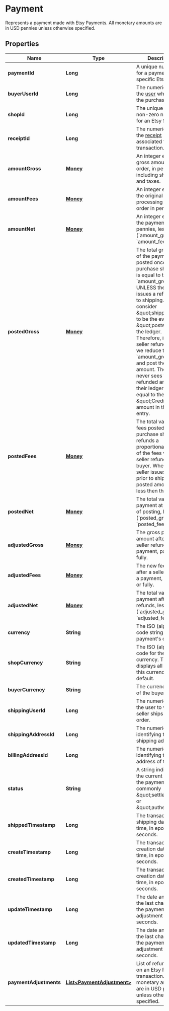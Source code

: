 

# Payment

Represents a payment made with Etsy Payments. All monetary amounts are in USD pennies unless otherwise specified.

## Properties

Name | Type | Description | Notes
------------ | ------------- | ------------- | -------------
**paymentId** | **Long** | A unique numeric ID for a payment to a specific Etsy [shop](/documentation/reference#tag/Shop). |  [optional]
**buyerUserId** | **Long** | The numeric ID for the [user](/documentation/reference#tag/User) who paid the purchase. |  [optional]
**shopId** | **Long** | The unique positive non-zero numeric ID for an Etsy Shop. |  [optional]
**receiptId** | **Long** | The numeric ID for the [receipt](/documentation/reference#tag/Shop-Receipt) associated to this transaction. |  [optional]
**amountGross** | [**Money**](Money.md) | An integer equal to gross amount of the order, in pennies, including shipping and taxes. |  [optional]
**amountFees** | [**Money**](Money.md) | An integer equal to the original card processing fee of the order in pennies. |  [optional]
**amountNet** | [**Money**](Money.md) | An integer equal to the payment value, in pennies, less fees (&#x60;amount_gross&#x60; - &#x60;amount_fees&#x60;). |  [optional]
**postedGross** | [**Money**](Money.md) | The total gross value of the payment posted once the purchase ships. This is equal to the &#x60;amount_gross&#x60; UNLESS the seller issues a refund prior to shipping. We consider \&quot;shipping\&quot; to be the event which \&quot;posts\&quot; to the ledger. Therefore, if the seller refunds first, we reduce the &#x60;amount_gross&#x60; first and post then that amount. The seller never sees the refunded amount in their ledger. This is equal to the \&quot;Credit\&quot; amount in the ledger entry. |  [optional]
**postedFees** | [**Money**](Money.md) | The total value of the fees posted once the purchase ships. Etsy refunds a proportional amount of the fees when a seller refunds a buyer. When the seller issues a refund prior to shipping, the posted amount is less then the original. |  [optional]
**postedNet** | [**Money**](Money.md) | The total value of the payment at the time of posting, less fees. (&#x60;posted_gross&#x60; - &#x60;posted_fees&#x60;) |  [optional]
**adjustedGross** | [**Money**](Money.md) | The gross payment amount after the seller refunds a payment, partially or fully. |  [optional]
**adjustedFees** | [**Money**](Money.md) | The new fee amount after a seller refunds a payment, partially or fully. |  [optional]
**adjustedNet** | [**Money**](Money.md) | The total value of the payment after refunds, less fees (&#x60;adjusted_gross&#x60; - &#x60;adjusted_fees&#x60;). |  [optional]
**currency** | **String** | The ISO (alphabetic) code string for the payment&#39;s currency. |  [optional]
**shopCurrency** | **String** | The ISO (alphabetic) code for the shop&#39;s currency. The shop displays all prices in this currency by default. |  [optional]
**buyerCurrency** | **String** | The currency string of the buyer. |  [optional]
**shippingUserId** | **Long** | The numeric ID of the user to which the seller ships the order. |  [optional]
**shippingAddressId** | **Long** | The numeric id identifying the shipping address. |  [optional]
**billingAddressId** | **Long** | The numeric ID identifying the billing address of the buyer. |  [optional]
**status** | **String** | A string indicating the current status of the payment, most commonly \&quot;settled\&quot; or \&quot;authed\&quot;. |  [optional]
**shippedTimestamp** | **Long** | The transaction\\&#39;s shipping date and time, in epoch seconds. |  [optional]
**createTimestamp** | **Long** | The transaction\\&#39;s creation date and time, in epoch seconds. |  [optional]
**createdTimestamp** | **Long** | The transaction\\&#39;s creation date and time, in epoch seconds. |  [optional]
**updateTimestamp** | **Long** | The date and time of the last change to the payment adjustment in epoch seconds. |  [optional]
**updatedTimestamp** | **Long** | The date and time of the last change to the payment adjustment in epoch seconds. |  [optional]
**paymentAdjustments** | [**List&lt;PaymentAdjustment&gt;**](PaymentAdjustment.md) | List of refund objects on an Etsy Payments transaction. All monetary amounts are in USD pennies unless otherwise specified. |  [optional]



